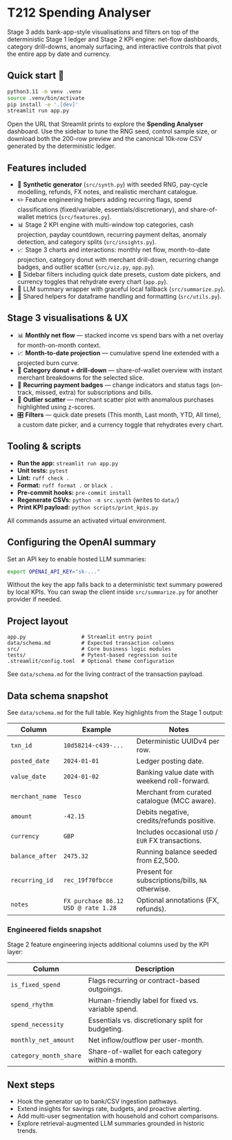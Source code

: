 # T212 Spending Analyser

Stage 3 adds bank-app-style visualisations and filters on top of the deterministic Stage 1
ledger and Stage 2 KPI engine: net-flow dashboards, category drill-downs, anomaly
surfacing, and interactive controls that pivot the entire app by date and currency.

## Quick start 🚀

```bash
python3.11 -m venv .venv
source .venv/bin/activate
pip install -e '.[dev]'
streamlit run app.py
```

Open the URL that Streamlit prints to explore the **Spending Analyser** dashboard. Use the
sidebar to tune the RNG seed, control sample size, or download both the 200-row preview and
the canonical 10k-row CSV generated by the deterministic ledger.

## Features included

- 💸 **Synthetic generator** (`src/synth.py`) with seeded RNG, pay-cycle modelling, refunds, FX notes, and realistic merchant catalogue.
- ✏️ Feature engineering helpers adding recurring flags, spend classifications (fixed/variable, essentials/discretionary), and share-of-wallet metrics (`src/features.py`).
- 📊 Stage 2 KPI engine with multi-window top categories, cash projection, payday countdown, recurring payment deltas, anomaly detection, and category splits (`src/insights.py`).
- 📈 Stage 3 charts and interactions: monthly net flow, month-to-date projection, category donut with merchant drill-down, recurring change badges, and outlier scatter (`src/viz.py`, `app.py`).
- 🎯 Sidebar filters including quick date presets, custom date pickers, and currency toggles that rehydrate every chart (`app.py`).
- 🤖 LLM summary wrapper with graceful local fallback (`src/summarize.py`).
- 🧰 Shared helpers for dataframe handling and formatting (`src/utils.py`).

## Stage 3 visualisations & UX

- 📊 **Monthly net flow** — stacked income vs spend bars with a net overlay for month-on-month context.
- 📈 **Month-to-date projection** — cumulative spend line extended with a projected burn curve.
- 🍩 **Category donut + drill-down** — share-of-wallet overview with instant merchant breakdowns for the selected slice.
- 🔁 **Recurring payment badges** — change indicators and status tags (on-track, missed, extra) for subscriptions and bills.
- 🚨 **Outlier scatter** — merchant scatter plot with anomalous purchases highlighted using z-scores.
- 🎛️ **Filters** — quick date presets (This month, Last month, YTD, All time), a custom date picker, and a currency toggle that rehydrates every chart.

## Tooling & scripts

- **Run the app:** `streamlit run app.py`
- **Unit tests:** `pytest`
- **Lint:** `ruff check .`
- **Format:** `ruff format .` or `black .`
- **Pre-commit hooks:** `pre-commit install`
- **Regenerate CSVs:** `python -m src.synth` (writes to `data/`)
- **Print KPI payload:** `python scripts/print_kpis.py`

All commands assume an activated virtual environment.

## Configuring the OpenAI summary

Set an API key to enable hosted LLM summaries:

```bash
export OPENAI_API_KEY="sk-..."
```

Without the key the app falls back to a deterministic text summary powered by local KPIs.
You can swap the client inside `src/summarize.py` for another provider if needed.

## Project layout

```
app.py                  # Streamlit entry point
data/schema.md          # Expected transaction columns
src/                    # Core business logic modules
tests/                  # Pytest-based regression suite
.streamlit/config.toml  # Optional theme configuration
```

See `data/schema.md` for the living contract of the transaction payload.

## Data schema snapshot

See `data/schema.md` for the full table. Key highlights from the Stage 1 output:

| Column | Example | Notes |
| --- | --- | --- |
| `txn_id` | `10d58214-c439-...` | Deterministic UUIDv4 per row. |
| `posted_date` | `2024-01-01` | Ledger posting date. |
| `value_date` | `2024-01-02` | Banking value date with weekend roll-forward. |
| `merchant_name` | `Tesco` | Merchant from curated catalogue (MCC aware). |
| `amount` | `-42.15` | Debits negative, credits/refunds positive. |
| `currency` | `GBP` | Includes occasional `USD` / `EUR` FX transactions. |
| `balance_after` | `2475.32` | Running balance seeded from £2,500. |
| `recurring_id` | `rec_19f70fbcce` | Present for subscriptions/bills, `NA` otherwise. |
| `notes` | `FX purchase 86.12 USD @ rate 1.28` | Optional annotations (FX, refunds). |

### Engineered fields snapshot

Stage 2 feature engineering injects additional columns used by the KPI layer:

| Column | Description |
| --- | --- |
| `is_fixed_spend` | Flags recurring or contract-based outgoings. |
| `spend_rhythm` | Human-friendly label for fixed vs. variable spend. |
| `spend_necessity` | Essentials vs. discretionary split for budgeting. |
| `monthly_net_amount` | Net inflow/outflow per user-month. |
| `category_month_share` | Share-of-wallet for each category within a month. |

## Next steps

- Hook the generator up to bank/CSV ingestion pathways.
- Extend insights for savings rate, budgets, and proactive alerting.
- Add multi-user segmentation with household and cohort comparisons.
- Explore retrieval-augmented LLM summaries grounded in historic trends.
